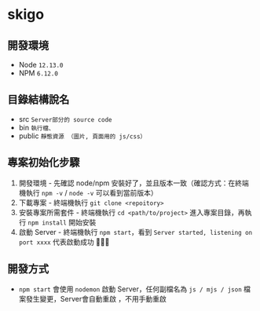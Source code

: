 # skigo

## 開發環境
* Node `12.13.0`
* NPM  `6.12.0`

## 目錄結構說名
- src `Server部分的 source code`
- bin `執行檔、`
- public `靜態資源 （圖片, 頁面用的 js/css）`

## 專案初始化步驟
1. 開發環境 - 先確認 node/npm 安裝好了，並且版本一致（確認方式：在終端機執行 `npm -v` / `node -v` 可以看到當前版本）
2. 下載專案 - 終端機執行 `git clone <repoitory>`
3. 安裝專案所需套件 - 終端機執行 `cd <path/to/project>` 進入專案目錄，再執行 `npm install` 開始安裝
4. 啟動 Server - 終端機執行 `npm start`，看到 `Server started, listening on port xxxx` 代表啟動成功 :tada::tada::tada:

## 開發方式
- `npm start` 會使用 `nodemon` 啟動 Server，任何副檔名為 `js / mjs / json` 檔案發生變更，Server會自動重啟 ，不用手動重啟